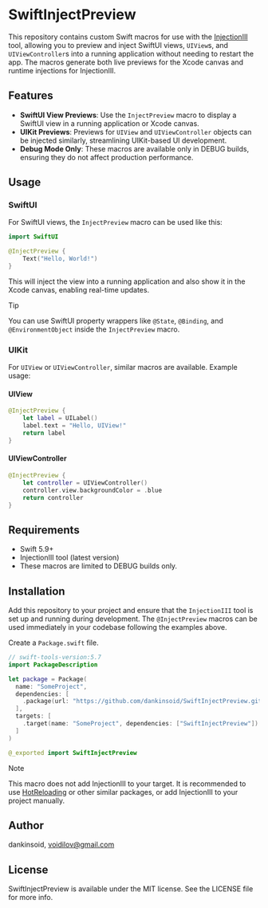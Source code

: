 # SwiftInjectPreview

This repository contains custom Swift macros for use with the [InjectionIII](https://github.com/johnno1962/InjectionIII) tool, allowing you to preview and inject SwiftUI views, `UIView`s, and `UIViewController`s into a running application without needing to restart the app. The macros generate both live previews for the Xcode canvas and runtime injections for InjectionIII.

## Features

- **SwiftUI View Previews**: Use the `InjectPreview` macro to display a SwiftUI view in a running application or Xcode canvas.
- **UIKit Previews**: Previews for `UIView` and `UIViewController` objects can be injected similarly, streamlining UIKit-based UI development.
- **Debug Mode Only**: These macros are available only in DEBUG builds, ensuring they do not affect production performance.

## Usage

### SwiftUI

For SwiftUI views, the `InjectPreview` macro can be used like this:

```swift
import SwiftUI

@InjectPreview {
    Text("Hello, World!")
}
```

This will inject the view into a running application and also show it in the Xcode canvas, enabling real-time updates.

> [!TIP]
> You can use SwiftUI property wrappers like `@State`, `@Binding`, and `@EnvironmentObject` inside the `InjectPreview` macro.

### UIKit

For `UIView` or `UIViewController`, similar macros are available. Example usage:

#### UIView

```swift
@InjectPreview {
    let label = UILabel()
    label.text = "Hello, UIView!"
    return label
}
```

#### UIViewController

```swift
@InjectPreview {
    let controller = UIViewController()
    controller.view.backgroundColor = .blue
    return controller
}
```

## Requirements

- Swift 5.9+
- InjectionIII tool (latest version)
- These macros are limited to DEBUG builds only.

## Installation

Add this repository to your project and ensure that the `InjectionIII` tool is set up and running during development. The `@InjectPreview` macros can be used immediately in your codebase following the examples above.

Create a `Package.swift` file.
```swift
// swift-tools-version:5.7
import PackageDescription

let package = Package(
  name: "SomeProject",
  dependencies: [
    .package(url: "https://github.com/dankinsoid/SwiftInjectPreview.git", from: "1.0.0")
  ],
  targets: [
    .target(name: "SomeProject", dependencies: ["SwiftInjectPreview"])
  ]
)
```
```swift
@_exported import SwiftInjectPreview
```

> [!NOTE]
> This macro does not add InjectionIII to your target. It is recommended to use [HotReloading](https://github.com/johnno1962/HotReloading) or other similar packages, or add InjectionIII to your project manually.

## Author

dankinsoid, voidilov@gmail.com

## License

SwiftInjectPreview is available under the MIT license. See the LICENSE file for more info.
